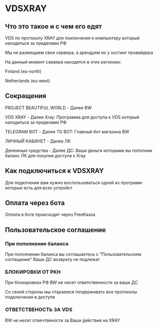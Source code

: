 # VDSXRAY
## Что это такое и с чем его едят

VDS по протоколу XRAY для поключения к компьютеру
который находиться за пределами РФ

Мы не размещаем свои сервера, а арендуем их у
хостинг провайдера 

На данный момент сервера находятся в этих регионах:

Finland (eu-north)

Netherlands (eu-west)

## Сокращения

PROJECT BEAUTIFUL WORLD - Далее BW

VDS XRAY - Далее Xray: Программа для доступа 
к VDS который находиться за пределами РФ

TELEGRAM BOT - Далее TG BOT: Главный бот магазина BW

ЛИЧНЫЙ КАБИНЕТ - Далее ЛК

Денежные средства - Далее ДС: Ваши деньги которыми
вы пополнии баланс ЛК для покупки доступа к Xray


## Как подключиться к VDSXRAY

Для подклчения вам нужно воспользоваться одной из
программ которые есть для всех устройст

## Оплата через бота

Оплата в боте происходит через FreeKassa


## Пользовательское соглашение 

### При пополнение баланса 

При пополнении баланса вы соглашаетесь с "Пользовательским соглащение"
Ваши ДС возврату не подлежат

### БЛОКИРОВКИ ОТ РКН

При блокировках РФ BW не несет ответственности
за ваши ДС

Со своей стороны мы стараемся потдерживать все 
протоколы подключения в доступе

### ОТВЕТСТВЕНОСТЬ ЗА VDS

BW не несет отвечтвености за Ваши действия на XRAY